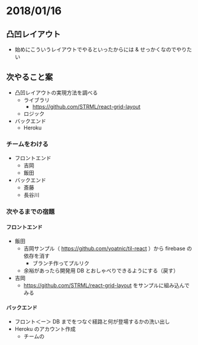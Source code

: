 # 2018/01/16

## 凸凹レイアウト

* 始めにこういうレイアウトでやるといったからには & せっかくなのでやりたい

## 次やること案

* 凸凹レイアウトの実現方法を調べる
  * ライブラリ
    * https://github.com/STRML/react-grid-layout
  * ロジック
* バックエンド
  * Heroku

### チームをわける

* フロントエンド
  * 吉岡
  * 飯田
* バックエンド
  * 斎藤
  * 長谷川

### 次やるまでの宿題

#### フロントエンド

* 飯田
  * 吉岡サンプル（ https://github.com/yoatnic/til-react ）から firebase の依存を消す
    * ブランチ作ってプルリク
  * 余裕があったら開発用 DB とおしゃべりできるようにする（戻す）
* 吉岡
  * https://github.com/STRML/react-grid-layout をサンプルに組み込んでみる

#### バックエンド

* フロント＜ー＞ DB までをつなぐ経路と何が登場するかの洗い出し
* Heroku のアカウント作成
  * チームの
